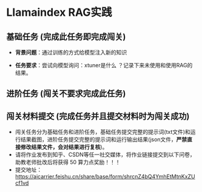# Llamaindex RAG实践

## 基础任务 (完成此任务即完成闯关)

- **背景问题**：通过训练的方式给模型注入新的知识

- **任务要求**：尝试向模型询问：xtuner是什么
？记录下来未使用和使用RAG的结果。

## 进阶任务 (闯关不要求完成此任务)


## 闯关材料提交 (完成任务并且提交材料时为闯关成功)

- 闯关任务分为基础任务和进阶任务，基础任务提交完整的提示词(txt文件)和运行结果截图，进阶任务提交完整的提示词和运行输出结果(json文件，**严禁直接修改结果文件，会对结果进行复核**)。
- 请将作业发布到知乎、CSDN等任一社交媒体，将作业链接提交到以下问卷，助教老师批改后将获得 50 算力点奖励！！！
- 提交地址：https://aicarrier.feishu.cn/share/base/form/shrcnZ4bQ4YmhEtMtnKxZUcf1vd
